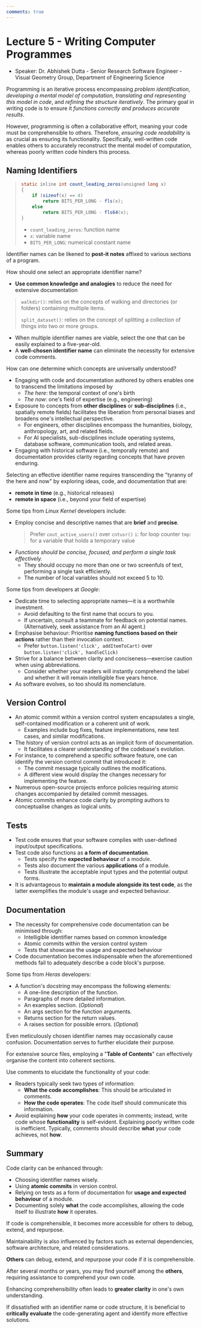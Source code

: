 ```yaml
---
comments: true
---
```


# Lecture 5 - Writing Computer Programmes

- Speaker: Dr. Abhishek Dutta - Senior Research Software Engineer - Visual Geometry Group, Department of Engineering Science

Programming is an iterative process encompassing *problem identification*, *developing a mental model of computation*, *translating and representing this model in code*, and *refining the structure iteratively*. The primary goal in writing code is to ensure it *functions correctly and produces accurate results*.

However, programming is often a collaborative effort, meaning your code must be comprehensible to others. Therefore, *ensuring code readability* is as crucial as ensuring its functionality. Specifically, well-written code enables others to accurately reconstruct the mental model of computation, whereas poorly written code hinders this process.

## Naming Identifiers

> ```java
> static inline int count_leading_zeros(unsigned long x)
> {
>     if (sizeof(x) == 4)
>         return BITS_PER_LONG - fls(x);
>     else
>         return BITS_PER_LONG - fls64(x);
> }
> ```
>
> - `count_leading_zeros`: function name
> - `x`: variable name
> - `BITS_PER_LONG`: numerical constant name

Identifier names can be likened to **post-it notes** affixed to various sections of a program.

How should one select an appropriate identifier name?

- **Use common knowledge and analogies** to reduce the need for extensive documentation

> `walkdir()`: relies on the concepts of walking and directories (or folders) containing multiple items.
>
> `split_dataset()`: relies on the concept of splitting a collection of things into two or more groups.

- When multiple identifier names are viable, select the one that can be easily explained to a five-year-old.
- A **well-chosen identifier name** can eliminate the necessity for extensive code comments.

How can one determine which concepts are universally understood?

- Engaging with code and documentation authored by others enables one to transcend the limitations imposed by
  - *The here*: the temporal context of one's birth
  - *The now*: one's field of expertise (e.g., engineering)
- Exposure to concepts from **other disciplines** or **sub-disciplines** (i.e., spatially remote fields) facilitates the liberation from personal biases and broadens one's intellectual perspective.
  - For engineers, other disciplines encompass the humanities, biology, anthropology, art, and related fields.
  - For AI specialists, sub-disciplines include operating systems, database software, communication tools, and related areas.
- Engaging with historical software (i.e., temporally remote) and documentation provides clarity regarding concepts that have proven enduring.

Selecting an effective identifier name requires transcending the "tyranny of the here and now" by exploring ideas, code, and documentation that are:

- **remote in time** (e.g., historical releases)
- **remote in space** (i.e., beyond your field of expertise)

Some tips from *Linux Kernel* developers include:

- Employ concise and descriptive names that are **brief** and **precise**.
    > Prefer `cout_active_users()` over `cntusr()`
    > `i`: for loop counter
    > `tmp`: for a variable that holds a temporary value
- *Functions should be concise, focused, and perform a single task effectively.*
  - They should occupy no more than one or two screenfuls of text, performing a single task efficiently.
  - The number of local variables should not exceed 5 to 10.

Some tips from developers at *Google*:

- Dedicate time to selecting appropriate names—it is a worthwhile investment.
  - Avoid defaulting to the first name that occurs to you.
  - If uncertain, consult a teammate for feedback on potential names. (Alternatively, seek assistance from an AI agent.)
- Emphasise behaviour: Prioritise **naming functions based on their actions** rather than their invocation context.
  - Prefer `button.listen('click', addItemToCart)` over `button.listen('click', handleClick)`
- Strive for a balance between clarity and conciseness—exercise caution when using abbreviations.
  - Consider whether your readers will instantly comprehend the label and whether it will remain intelligible five years hence.
- As software evolves, so too should its nomenclature.

## Version Control

- An atomic commit within a version control system encapsulates a single, self-contained modification or a coherent unit of work.
  - Examples include bug fixes, feature implementations, new test cases, and similar modifications.
- The history of version control acts as an implicit form of documentation.
  - It facilitates a clearer understanding of the codebase's evolution.
- For instance, to comprehend a specific software feature, one can identify the version control commit that introduced it:
  - The commit message typically outlines the modifications.
  - A different view would display the changes necessary for implementing the feature.
- Numerous open-source projects enforce policies requiring atomic changes accompanied by detailed commit messages.
- Atomic commits enhance code clarity by prompting authors to conceptualise changes as logical units.

## Tests

- Test code ensures that your software complies with user-defined input/output specifications.
- Test code also functions as **a form of documentation**.
  - Tests specify the **expected behaviour** of a module.
  - Tests also document the various **applications** of a module.
  - Tests illustrate the acceptable input types and the potential output forms.
- It is advantageous to **maintain a module alongside its test code**, as the latter exemplifies the module's usage and expected behaviour.

## Documentation

- The necessity for comprehensive code documentation can be minimised through:
  - Intelligible identifier names based on common knowledge
  - Atomic commits within the version control system
  - Tests that showcase the usage and expected behaviour
- Code documentation becomes indispensable when the aforementioned methods fail to adequately describe a code block's purpose.

Some tips from *Heras* developers:

- A function's docstring may encompass the following elements:
  - A one-line description of the function.
  - Paragraphs of more detailed information.
  - An examples section. (*Optional*)
  - An args section for the function arguments.
  - Returns section for the return values.
  - A raises section for possible errors. (*Optional*)

Even meticulously chosen identifier names may occasionally cause confusion. Documentation serves to further elucidate their purpose.

For extensive source files, employing a "**Table of Contents**" can effectively organise the content into coherent sections.

Use comments to elucidate the functionality of your code:

- Readers typically seek two types of information:
  - **What the code accomplishes**: This should be articulated in comments.
  - **How the code operates**: The code itself should communicate this information.
- Avoid explaining **how** your code operates in comments; instead, write code whose **functionality** is self-evident. Explaining poorly written code is inefficient. Typically, comments should describe **what** your code achieves, not **how**.

## Summary

Code clarity can be enhanced through:

- Choosing identifier names wisely.
- Using **atomic commits** in version control.
- Relying on tests as a form of documentation for **usage and expected behaviour** of a module.
- Documenting solely **what** the code accomplishes, allowing the code itself to illustrate **how** it operates.

If code is comprehensible, it becomes more accessible for others to debug, extend, and repurpose.

Maintainability is also influenced by factors such as external dependencies, software architecture, and related considerations.

**Others** can debug, extend, and repurpose your code if it is comprehensible.

After several months or years, you may find yourself among the **others**, requiring assistance to comprehend your own code.

Enhancing comprehensibility often leads to **greater clarity** in one's own understanding.

If dissatisfied with an identifier name or code structure, it is beneficial to **critically evaluate** the code-generating agent and identify more effective solutions.
